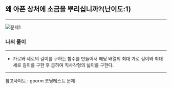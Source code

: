 ## 왜 아픈 상처에 소금을 뿌리십니까?(난이도:1)
---

![문제1](/imgs/%EB%AC%B8%EC%A0%9C2.png)


### 나의 풀이
---
- 가로와 세로의 길이를 구하는 함수를 만들어서 해당 배열의 최대 가로 길이와 최대 세로 길이를 구한 후 곱하여 직사각형의 넓이를 구한다.
---
참고사이트 : goorm 코딩테스트 문제